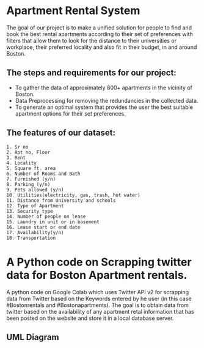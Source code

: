 # Apartment Rental System
The goal of our project is to make a unified solution for people to find and book the best rental apartments according to their set of preferences with filters that allow them to look for the distance to their universities or workplace, their preferred locality and also fit in their budget, in and around Boston.

## The steps and requirements for our project:
+ To gather the data of approximately 800+ apartments in the vicinity of Boston.
+ Data Preprocessing for removing the redundancies in the collected data.
+ To generate an optimal system that provides the user the best suitable apartment options for their set preferences. 

## The features of our dataset:
    1. Sr no
	2. Apt no, Floor
	3. Rent
	4. Locality
	5. Square ft. area
	6. Number of Rooms and Bath
	7. Furnished (y/n)
	8. Parking (y/n)
	9. Pets allowed (y/n) 
	10. Utilities(electricity, gas, trash, hot water) 
	11. Distance from University and schools		
	12. Type of Apartment
	13. Security type
	14. Number of people on lease
	15. Laundry in unit or in basement
	16. Lease start or end date
	17. Availability(y/n)
	18. Transportation

# A Python code on Scrapping twitter data for Boston Apartment rentals.

A python code on Google Colab which uses Twitter API v2 for scrapping data from Twitter based on the Keywords entered by he user
(in this case #Bostonrentals and #Bostonapartments). The goal is to obtain data from twitter based on the availability of any apartment retal
information that has been posted on the website and store it in a local database server. 

## UML Diagram

